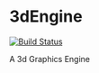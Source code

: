 # 3dEngine
[![Build Status](https://github.com/LDprg/3dEngine/workflows/build/badge.svg)](https://github.com/LDprg/3dEngine/actions)

A 3d Graphics Engine
